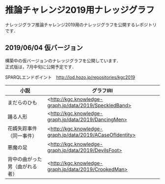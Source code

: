 # 推論チャレンジ2019用ナレッジグラフ
ナレッジグラフ推論チャレンジ2019用のナレッジグラフを公開するレポジトリです．  
  
## 2019/06/04 仮バージョン  
構築中の仮バージョンのナレッジグラフを公開しています．  
正式版は，7月中旬に公開予定です．  

SPARQLエンドポイント　http://lod.hozo.jp/repositories/kgc2019  
  
|小説|グラフIRI|
----|----
|まだらのひも|&lt;http://kgc.knowledge-graph.jp/data/2019/SpeckledBand>|
|踊る人形|&lt;http://kgc.knowledge-graph.jp/data/2019/DancingMen>|
|花婿失踪事件（同一事件）|&lt;http://kgc.knowledge-graph.jp/data/2019/ACaseOfIdentity>|
|悪魔の足|&lt;http://kgc.knowledge-graph.jp/data/2019/DevilsFoot>|
|背中の曲がった男（曲がれる者）|&lt;http://kgc.knowledge-graph.jp/data/2019/CrookedMan>|



